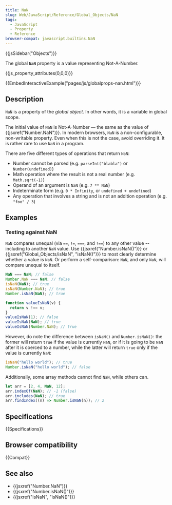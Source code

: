 ```yaml
---
title: NaN
slug: Web/JavaScript/Reference/Global_Objects/NaN
tags:
  - JavaScript
  - Property
  - Reference
browser-compat: javascript.builtins.NaN
---
```


{{jsSidebar("Objects")}}

The global **`NaN`** property is a value representing Not-A-Number.

{{js_property_attributes(0,0,0)}}

{{EmbedInteractiveExample("pages/js/globalprops-nan.html")}}

## Description

`NaN` is a property of the _global object_. In other words, it is a variable in global scope.

The initial value of `NaN` is Not-A-Number — the same as the value of {{jsxref("Number.NaN")}}. In modern browsers, `NaN` is a non-configurable, non-writable property. Even when this is not the case, avoid overriding it. It is rather rare to use `NaN` in a program.

There are five different types of operations that return `NaN`:

- Number cannot be parsed (e.g. `parseInt("blabla")` or `Number(undefined)`)
- Math operation where the result is not a real number (e.g. `Math.sqrt(-1)`)
- Operand of an argument is `NaN` (e.g. `7 ** NaN`)
- Indeterminate form (e.g. `0 * Infinity`, or `undefined + undefined`)
- Any operation that involves a string and is not an addition operation (e.g. `"foo" / 3`)

## Examples

### Testing against NaN

`NaN` compares unequal (via `==`, `!=`, `===`, and `!==`) to any other value -- including to another `NaN` value. Use {{jsxref("Number.isNaN()")}} or {{jsxref("Global_Objects/isNaN", "isNaN()")}} to most clearly determine whether a value is `NaN`. Or perform a self-comparison: `NaN`, and only `NaN`, will compare unequal to itself.

```js
NaN === NaN; // false
Number.NaN === NaN; // false
isNaN(NaN); // true
isNaN(Number.NaN); // true
Number.isNaN(NaN); // true

function valueIsNaN(v) {
  return v !== v;
}
valueIsNaN(1); // false
valueIsNaN(NaN); // true
valueIsNaN(Number.NaN); // true
```

However, do note the difference between `isNaN()` and `Number.isNaN()`: the former will return `true` if the value is currently `NaN`, or if it is going to be `NaN` after it is coerced to a number, while the latter will return `true` only if the value is currently `NaN`:

```js
isNaN("hello world"); // true
Number.isNaN("hello world"); // false
```

Additionally, some array methods cannot find `NaN`, while others can.

```js
let arr = [2, 4, NaN, 12];
arr.indexOf(NaN); // -1 (false)
arr.includes(NaN); // true
arr.findIndex((n) => Number.isNaN(n)); // 2
```

## Specifications

{{Specifications}}

## Browser compatibility

{{Compat}}

## See also

- {{jsxref("Number.NaN")}}
- {{jsxref("Number.isNaN()")}}
- {{jsxref("isNaN", "isNaN()")}}
